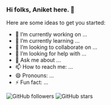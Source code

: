 ### Hi folks, Aniket here. 👋


Here are some ideas to get you started:

- 🔭 I’m currently working on ...
- 🌱 I’m currently learning ...
- 👯 I’m looking to collaborate on ...
- 🤔 I’m looking for help with ...
- 💬 Ask me about ...
- 📫 How to reach me: ...
- 😄 Pronouns: ...
- ⚡ Fun fact: ...

![GitHub followers](https://img.shields.io/github/followers/AniketCPatel?style=social)
![GitHub stars](https://img.shields.io/github/stars/AniketCPatel/AniketCPatel?style=social)
